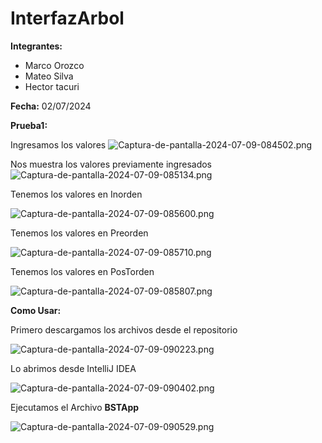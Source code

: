 # InterfazArbol

**Integrantes:**
- Marco Orozco
- Mateo Silva
- Hector tacuri
  
**Fecha:** 02/07/2024

**Prueba1:**

Ingresamos los valores 
![Captura-de-pantalla-2024-07-09-084502.png](https://i.postimg.cc/R09b57Xy/Captura-de-pantalla-2024-07-09-084502.png)

Nos muestra los valores previamente ingresados  
![Captura-de-pantalla-2024-07-09-085134.png](https://i.postimg.cc/B6jzMqhn/Captura-de-pantalla-2024-07-09-085134.png)

Tenemos los valores en Inorden 

![Captura-de-pantalla-2024-07-09-085600.png](https://i.postimg.cc/DzXsgHrK/Captura-de-pantalla-2024-07-09-085600.png)

Tenemos los valores en Preorden

![Captura-de-pantalla-2024-07-09-085710.png](https://i.postimg.cc/P5BvPyBV/Captura-de-pantalla-2024-07-09-085710.png)

Tenemos los valores en PosTorden

![Captura-de-pantalla-2024-07-09-085807.png](https://i.postimg.cc/1tSgKtRp/Captura-de-pantalla-2024-07-09-085807.png)


**Como Usar:**

Primero descargamos los archivos desde el repositorio 

![Captura-de-pantalla-2024-07-09-090223.png](https://i.postimg.cc/mgFtfMtY/Captura-de-pantalla-2024-07-09-090223.png)

Lo abrimos desde IntelliJ IDEA

![Captura-de-pantalla-2024-07-09-090402.png](https://i.postimg.cc/8c5zyf2r/Captura-de-pantalla-2024-07-09-090402.png)

Ejecutamos el Archivo **BSTApp**

![Captura-de-pantalla-2024-07-09-090529.png](https://i.postimg.cc/kgxqvy2p/Captura-de-pantalla-2024-07-09-090529.png)
